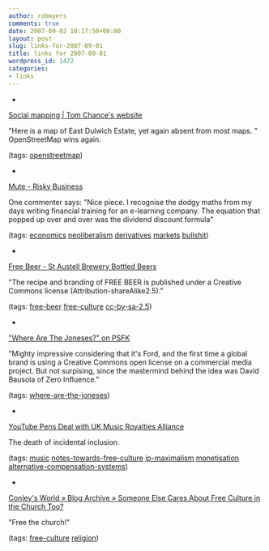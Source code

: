 ```yaml
---
author: robmyers
comments: true
date: 2007-09-02 10:17:50+00:00
layout: post
slug: links-for-2007-09-01
title: links for 2007-09-01
wordpress_id: 1472
categories:
- links
---
```


  

  *   


[Social mapping | Tom Chance's website](http://tom.acrewoods.net/blog/2007/sep/social-mapping)

  


"Here is a map of East Dulwich Estate, yet again absent from most maps. " OpenStreetMap wins again.

  


(tags: [openstreetmap](http://del.icio.us/robmyers/openstreetmap))

  

  

  *   


[Mute - Risky Business](http://www.metamute.org/en/Risky-Business)

  


One commenter says: "Nice piece. I recognise the dodgy maths from my days writing financial training for an e-learning company. The equation that popped up over and over was the dividend discount formula"

  


(tags: [economics](http://del.icio.us/robmyers/economics) [neoliberalism](http://del.icio.us/robmyers/neoliberalism) [derivatives](http://del.icio.us/robmyers/derivatives) [markets](http://del.icio.us/robmyers/markets) [bullshit](http://del.icio.us/robmyers/bullshit))

  

  

  *   


[Free Beer - St Austell Brewery Bottled Beers](http://www.staustellbreweryshop.co.uk/acatalog/Bottled_Beers.html)

  


"The recipe and branding of FREE BEER is published under a Creative Commons license (Attribution-shareAlike2.5)."

  


(tags: [free-beer](http://del.icio.us/robmyers/free-beer) [free-culture](http://del.icio.us/robmyers/free-culture) [cc-by-sa-2.5](http://del.icio.us/robmyers/cc-by-sa-2.5))

  

  

  *   


["Where Are The Joneses?" on PSFK](http://www.psfk.com/2007/08/where-are-the-joneses.html)

  


"Mighty impressive considering that it's Ford, and the first time a global brand is using a Creative Commons open license on a commercial media project. But not surpising, since the mastermind behind the idea was David Bausola of Zero Influence."

  


(tags: [where-are-the-joneses](http://del.icio.us/robmyers/where-are-the-joneses))

  

  

  *   


[YouTube Pens Deal with UK Music Royalties Alliance](http://mashable.com/2007/08/29/youtube-mcps-prs-alliance/)

  


The death of incidental inclusion.

  


(tags: [music](http://del.icio.us/robmyers/music) [notes-towards-free-culture](http://del.icio.us/robmyers/notes-towards-free-culture) [ip-maximalism](http://del.icio.us/robmyers/ip-maximalism) [monetisation](http://del.icio.us/robmyers/monetisation) [alternative-compensation-systems](http://del.icio.us/robmyers/alternative-compensation-systems))

  

  

  *   


[Conley's World » Blog Archive » Someone Else Cares About Free Culture in the Church Too?](http://conley.toejammer.net/blog/?p=149)

  


"Free the church!"

  


(tags: [free-culture](http://del.icio.us/robmyers/free-culture) [religion](http://del.icio.us/robmyers/religion))

  

  
  


